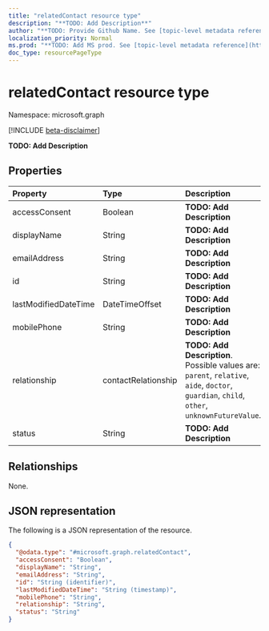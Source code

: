 ```yaml
---
title: "relatedContact resource type"
description: "**TODO: Add Description**"
author: "**TODO: Provide Github Name. See [topic-level metadata reference](https://msgo.azurewebsites.net/add/document/guidelines/metadata.html#topic-level-metadata)**"
localization_priority: Normal
ms.prod: "**TODO: Add MS prod. See [topic-level metadata reference](https://msgo.azurewebsites.net/add/document/guidelines/metadata.html#topic-level-metadata)**"
doc_type: resourcePageType
---
```


# relatedContact resource type

Namespace: microsoft.graph

[!INCLUDE [beta-disclaimer](../../includes/beta-disclaimer.md)]

**TODO: Add Description**

## Properties
|Property|Type|Description|
|:---|:---|:---|
|accessConsent|Boolean|**TODO: Add Description**|
|displayName|String|**TODO: Add Description**|
|emailAddress|String|**TODO: Add Description**|
|id|String|**TODO: Add Description**|
|lastModifiedDateTime|DateTimeOffset|**TODO: Add Description**|
|mobilePhone|String|**TODO: Add Description**|
|relationship|contactRelationship|**TODO: Add Description**. Possible values are: `parent`, `relative`, `aide`, `doctor`, `guardian`, `child`, `other`, `unknownFutureValue`.|
|status|String|**TODO: Add Description**|

## Relationships
None.

## JSON representation
The following is a JSON representation of the resource.
<!-- {
  "blockType": "resource",
  "@odata.type": "microsoft.graph.relatedContact"
}
-->
``` json
{
  "@odata.type": "#microsoft.graph.relatedContact",
  "accessConsent": "Boolean",
  "displayName": "String",
  "emailAddress": "String",
  "id": "String (identifier)",
  "lastModifiedDateTime": "String (timestamp)",
  "mobilePhone": "String",
  "relationship": "String",
  "status": "String"
}
```

